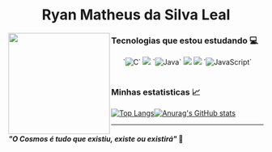 
<p align="center">
  <h1 align="center">Ryan Matheus da Silva Leal</h1>
 
<img align="left" height="200" src="https://media.giphy.com/media/ao9DUiTKH60XS/giphy.gif"/>
<p align="center">

 ### Tecnologias que estou estudando :computer:
</p>

 
<p align="center">
  `<img alt="C" src="https://img.shields.io/badge/c-%2300599C.svg?&style=for-the-badge&logo=c&logoColor=white"/>`
   <img src="https://img.shields.io/badge/Python-14354C?style=for-the-badge&logo=python&logoColor=white"></img>
   `<img alt="Java" src="https://img.shields.io/badge/java-%23ED8B00.svg?&style=for-the-badge&logo=java&logoColor=white"/>`
 <img src="https://img.shields.io/badge/HTML5-E34F26?style=for-the-badge&logo=html5&logoColor=white"></img>
  <img src="https://img.shields.io/badge/CSS3-1572B6?style=for-the-badge&logo=css3&logoColor=white"><img>
  `<img alt="JavaScript" src="https://img.shields.io/badge/javascript-%23323330.svg?&style=for-the-badge&logo=javascript&logoColor=%23F7DF1E"/>`
  <br/>
  <br/>
<p align="center">

### Minhas estatisticas :chart_with_upwards_trend:
[
![Top Langs](https://github-readme-stats.vercel.app/api/top-langs/?username=ryan-leal&layout=compact&theme=tokyonight)![Anurag's GitHub stats](https://github-readme-stats.vercel.app/api?username=ryan-leal&count_private=true&show_icons=true&theme=tokyonight)](https://github.com/anuraghazra/github-readme-stats)

---
</p>


#### _"O Cosmos é tudo que existiu, existe ou existirá"_ 🌌
